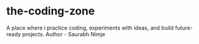 # the-coding-zone
A place where i practice coding, experiments with ideas, and build future-ready projects.
Author - Saurabh Nimje
